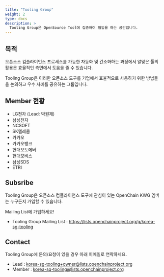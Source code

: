 ```yaml
---
title: "Tooling Group"
weight: 2
type: docs
description: >
  Tooling Group은 OpenSource Tool에 집중하여 협업을 하는 공간입니다. 
---
```


## 목적

오픈소스 컴플라이언스 프로세스를 가능한 자동화 및 간소화하는 과정에서 알맞은 툴의 활용은 효율적인 측면에서 도움을 줄 수 있습니다. 

Tooling Group은 이러한 오픈소스 도구를 기업에서 효율적으로 사용하기 위한 방법들을 논의하고 우수 사례를 공유하는 그룹입니다. 

## Member 현황

* LG전자 (Lead: 박원재)
* 삼성전자
* NCSOFT
* SK텔레콤
* 카카오
* 카카오뱅크
* 현대오토에버
* 현대모비스
* 삼성SDS
* ETRI

## Subsribe

Tooling Group은 오픈소스 컴플라이언스 도구에 관심이 있는 OpenChain KWG 멤버는 누구든지 가입할 수 있습니다. 

Mailing List에 가입하세요!

* Tooling Group Mailing List : https://lists.openchainproject.org/g/korea-sg-tooling


## Contact

Tooling Group에 문의/요청이 있을 경우 아래 이메일로 연락하세요. 

* Lead : korea-sg-tooling+owner@lists.openchainproject.org
* Member : korea-sg-tooling@lists.openchainproject.org
